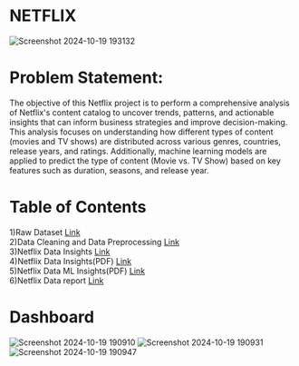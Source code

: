 # NETFLIX
![Screenshot 2024-10-19 193132](https://github.com/user-attachments/assets/0f0eb6d6-223d-45bc-9d73-6509b55f37ca)
# Problem Statement:
The objective of this Netflix project is to perform a comprehensive analysis of Netflix's content catalog to uncover trends, patterns, and actionable insights that can inform business strategies and improve decision-making. This analysis focuses on understanding how different types of content (movies and TV shows) are distributed across various genres, countries, release years, and ratings. Additionally, machine learning models are applied to predict the type of content (Movie vs. TV Show) based on key features such as duration, seasons, and release year.
# Table of Contents
1)Raw Dataset [Link](https://drive.google.com/file/d/1cWcK8cddROe_DSv5zH5Fk7od32tK3ftf/view) <br />
2)Data Cleaning and Data Preprocessing [Link](https://colab.research.google.com/drive/1XrFxlEcmUk0MQJ2A70s_MwBDb7L6m_Lc?usp=sharing) <br />
3)Netflix Data Insights [Link](https://docs.google.com/document/d/14jojgen3B2aGQxUSnfIX6V57JlFZcsMg/edit?usp=sharing&ouid=114844103498556236866&rtpof=true&sd=true) <br />
4)Netflix Data Insights(PDF) [Link](https://drive.google.com/file/d/17cs5CtJ_MVWUW30EXgwwXBqvhVPDESFS/view?usp=sharing) <br />
5)Netflix Data ML Insights(PDF) [Link](https://drive.google.com/file/d/1oIR8tW_3YRK-JZ8doqHgEliCQ6GZGa2D/view?usp=sharing) <br />
6)Netflix Data report [Link](https://drive.google.com/file/d/13tD7NFuYLKcdC31gfuzfR2T0FINlBV_q/view?usp=sharing)
# Dashboard
![Screenshot 2024-10-19 190910](https://github.com/user-attachments/assets/bc21caab-5806-4ab3-84f6-8c28201ac386)
![Screenshot 2024-10-19 190931](https://github.com/user-attachments/assets/6c465408-88b8-4bb9-8cee-23b02f053c35)
![Screenshot 2024-10-19 190947](https://github.com/user-attachments/assets/0475d676-a670-4916-8244-fe105f976075)


